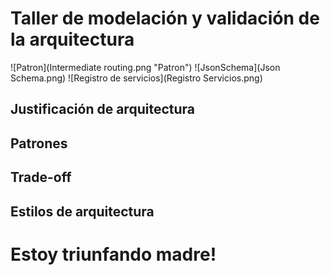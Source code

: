 # Taller de modelación y validación de la arquitectura

![Patron](Intermediate routing.png "Patron")
![JsonSchema](Json Schema.png)
![Registro de servicios](Registro Servicios.png)

## Justificación de arquitectura

## Patrones

## Trade-off

## Estilos de arquitectura

# Estoy triunfando madre!

